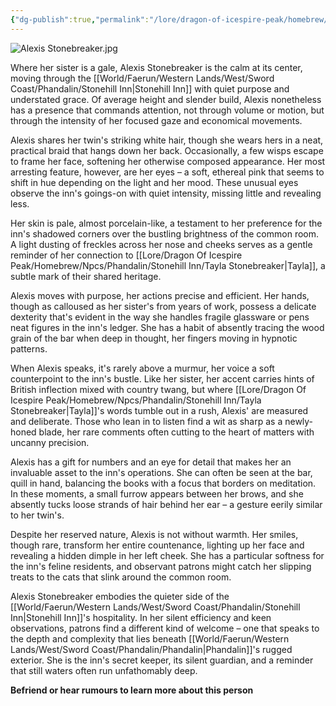 ```yaml
---
{"dg-publish":true,"permalink":"/lore/dragon-of-icespire-peak/homebrew/npcs/phandalin/stonehill-inn/alexis-stonebreaker/"}
---
```


![Alexis Stonebreaker.jpg](/img/user/Images/Characters/npcs/Phandalin/Stonehill%20Inn/Alexis%20Stonebreaker.jpg)

Where her sister is a gale, Alexis Stonebreaker is the calm at its center, moving through the [[World/Faerun/Western Lands/West/Sword Coast/Phandalin/Stonehill Inn\|Stonehill Inn]] with quiet purpose and understated grace. Of average height and slender build, Alexis nonetheless has a presence that commands attention, not through volume or motion, but through the intensity of her focused gaze and economical movements.

Alexis shares her twin's striking white hair, though she wears hers in a neat, practical braid that hangs down her back. Occasionally, a few wisps escape to frame her face, softening her otherwise composed appearance. Her most arresting feature, however, are her eyes – a soft, ethereal pink that seems to shift in hue depending on the light and her mood. These unusual eyes observe the inn's goings-on with quiet intensity, missing little and revealing less.

Her skin is pale, almost porcelain-like, a testament to her preference for the inn's shadowed corners over the bustling brightness of the common room. A light dusting of freckles across her nose and cheeks serves as a gentle reminder of her connection to [[Lore/Dragon Of Icespire Peak/Homebrew/Npcs/Phandalin/Stonehill Inn/Tayla Stonebreaker\|Tayla]], a subtle mark of their shared heritage.

Alexis moves with purpose, her actions precise and efficient. Her hands, though as calloused as her sister's from years of work, possess a delicate dexterity that's evident in the way she handles fragile glassware or pens neat figures in the inn's ledger. She has a habit of absently tracing the wood grain of the bar when deep in thought, her fingers moving in hypnotic patterns.

When Alexis speaks, it's rarely above a murmur, her voice a soft counterpoint to the inn's bustle. Like her sister, her accent carries hints of British inflection mixed with country twang, but where [[Lore/Dragon Of Icespire Peak/Homebrew/Npcs/Phandalin/Stonehill Inn/Tayla Stonebreaker\|Tayla]]'s words tumble out in a rush, Alexis' are measured and deliberate. Those who lean in to listen find a wit as sharp as a newly-honed blade, her rare comments often cutting to the heart of matters with uncanny precision.

Alexis has a gift for numbers and an eye for detail that makes her an invaluable asset to the inn's operations. She can often be seen at the bar, quill in hand, balancing the books with a focus that borders on meditation. In these moments, a small furrow appears between her brows, and she absently tucks loose strands of hair behind her ear – a gesture eerily similar to her twin's.

Despite her reserved nature, Alexis is not without warmth. Her smiles, though rare, transform her entire countenance, lighting up her face and revealing a hidden dimple in her left cheek. She has a particular softness for the inn's feline residents, and observant patrons might catch her slipping treats to the cats that slink around the common room.

Alexis Stonebreaker embodies the quieter side of the [[World/Faerun/Western Lands/West/Sword Coast/Phandalin/Stonehill Inn\|Stonehill Inn]]'s hospitality. In her silent efficiency and keen observations, patrons find a different kind of welcome – one that speaks to the depth and complexity that lies beneath [[World/Faerun/Western Lands/West/Sword Coast/Phandalin/Phandalin\|Phandalin]]'s rugged exterior. She is the inn's secret keeper, its silent guardian, and a reminder that still waters often run unfathomably deep.

**Befriend or hear rumours to learn more about this person**